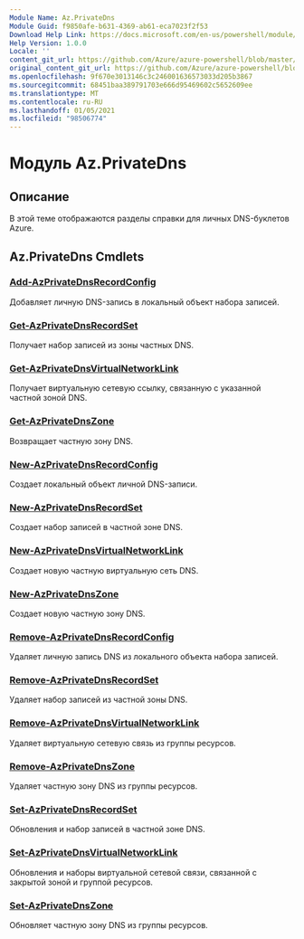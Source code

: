 ```yaml
---
Module Name: Az.PrivateDns
Module Guid: f9850afe-b631-4369-ab61-eca7023f2f53
Download Help Link: https://docs.microsoft.com/en-us/powershell/module/az.privatedns
Help Version: 1.0.0
Locale: ''
content_git_url: https://github.com/Azure/azure-powershell/blob/master/src/PrivateDns/PrivateDns/help/Az.PrivateDNS.md
original_content_git_url: https://github.com/Azure/azure-powershell/blob/master/src/PrivateDns/PrivateDns/help/Az.PrivateDNS.md
ms.openlocfilehash: 9f670e3013146c3c246001636573033d205b3867
ms.sourcegitcommit: 68451baa389791703e666d95469602c5652609ee
ms.translationtype: MT
ms.contentlocale: ru-RU
ms.lasthandoff: 01/05/2021
ms.locfileid: "98506774"
---
```

# Модуль Az.PrivateDns
## Описание
В этой теме отображаются разделы справки для личных DNS-буклетов Azure.

## Az.PrivateDns Cmdlets
### [Add-AzPrivateDnsRecordConfig](Add-AzPrivateDnsRecordConfig.md)
Добавляет личную DNS-запись в локальный объект набора записей.

### [Get-AzPrivateDnsRecordSet](Get-AzPrivateDnsRecordSet.md)
Получает набор записей из зоны частных DNS.

### [Get-AzPrivateDnsVirtualNetworkLink](Get-AzPrivateDnsVirtualNetworkLink.md)
Получает виртуальную сетевую ссылку, связанную с указанной частной зоной DNS.

### [Get-AzPrivateDnsZone](Get-AzPrivateDnsZone.md)
Возвращает частную зону DNS.

### [New-AzPrivateDnsRecordConfig](New-AzPrivateDnsRecordConfig.md)
Создает локальный объект личной DNS-записи.

### [New-AzPrivateDnsRecordSet](New-AzPrivateDnsRecordSet.md)
Создает набор записей в частной зоне DNS.

### [New-AzPrivateDnsVirtualNetworkLink](New-AzPrivateDnsVirtualNetworkLink.md)
Создает новую частную виртуальную сеть DNS.

### [New-AzPrivateDnsZone](New-AzPrivateDnsZone.md)
Создает новую частную зону DNS.

### [Remove-AzPrivateDnsRecordConfig](Remove-AzPrivateDnsRecordConfig.md)
Удаляет личную запись DNS из локального объекта набора записей.

### [Remove-AzPrivateDnsRecordSet](Remove-AzPrivateDnsRecordSet.md)
Удаляет набор записей из частной зоны DNS.

### [Remove-AzPrivateDnsVirtualNetworkLink](Remove-AzPrivateDnsVirtualNetworkLink.md)
Удаляет виртуальную сетевую связь из группы ресурсов.

### [Remove-AzPrivateDnsZone](Remove-AzPrivateDnsZone.md)
Удаляет частную зону DNS из группы ресурсов.

### [Set-AzPrivateDnsRecordSet](Set-AzPrivateDnsRecordSet.md)
Обновления и набор записей в частной зоне DNS.

### [Set-AzPrivateDnsVirtualNetworkLink](Set-AzPrivateDnsVirtualNetworkLink.md)
Обновления и наборы виртуальной сетевой связи, связанной с закрытой зоной и группой ресурсов.

### [Set-AzPrivateDnsZone](Set-AzPrivateDnsZone.md)
Обновляет частную зону DNS из группы ресурсов.

